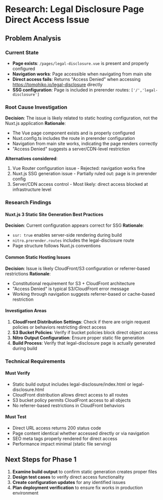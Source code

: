 # Research: Legal Disclosure Page Direct Access Issue

## Problem Analysis

### Current State
- **Page exists**: `/pages/legal-disclosure.vue` is present and properly configured
- **Navigation works**: Page accessible when navigating from main site
- **Direct access fails**: Returns "Access Denied" when accessing https://tomohiko.io/legal-disclosure directly
- **SSG configuration**: Page is included in prerender routes: `['/','legal-disclosure']`

### Root Cause Investigation

**Decision**: The issue is likely related to static hosting configuration, not the Nuxt.js application
**Rationale**:
- The Vue page component exists and is properly configured
- Nuxt.config.ts includes the route in prerender configuration
- Navigation from main site works, indicating the page renders correctly
- "Access Denied" suggests a server/CDN-level restriction

**Alternatives considered**:
1. Vue Router configuration issue - Rejected: navigation works fine
2. Nuxt.js SSG generation issue - Partially ruled out: page is in prerender config
3. Server/CDN access control - Most likely: direct access blocked at infrastructure level

### Research Findings

#### Nuxt.js 3 Static Site Generation Best Practices
**Decision**: Current configuration appears correct for SSG
**Rationale**:
- `ssr: true` enables server-side rendering during build
- `nitro.prerender.routes` includes the legal-disclosure route
- Page structure follows Nuxt.js conventions

#### Common Static Hosting Issues
**Decision**: Issue is likely CloudFront/S3 configuration or referrer-based restrictions
**Rationale**:
- Constitutional requirement for S3 + CloudFront architecture
- "Access Denied" is typical S3/CloudFront error message
- Working through navigation suggests referrer-based or cache-based restriction

#### Investigation Areas
1. **CloudFront Distribution Settings**: Check if there are origin request policies or behaviors restricting direct access
2. **S3 Bucket Policies**: Verify if bucket policies block direct object access
3. **Nitro Output Configuration**: Ensure proper static file generation
4. **Build Process**: Verify that legal-disclosure page is actually generated during build

### Technical Requirements

#### Must Verify
- Static build output includes legal-disclosure/index.html or legal-disclosure.html
- CloudFront distribution allows direct access to all routes
- S3 bucket policy permits CloudFront access to all objects
- No referrer-based restrictions in CloudFront behaviors

#### Must Test
- Direct URL access returns 200 status code
- Page content identical whether accessed directly or via navigation
- SEO meta tags properly rendered for direct access
- Performance impact minimal (static file serving)

## Next Steps for Phase 1

1. **Examine build output** to confirm static generation creates proper files
2. **Design test cases** to verify direct access functionality
3. **Create configuration updates** for any identified issues
4. **Plan deployment verification** to ensure fix works in production environment
